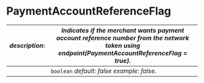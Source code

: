 
# PaymentAccountReferenceFlag

| *description*:   | *Indicates if the merchant wants payment account reference number from the network token using endpoint(PaymentAccountReferenceFlag = true).*|
|----|----|
|    |  ``` boolean ```  *default: false  example: false*.|  

